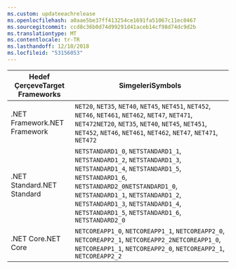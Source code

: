 ```yaml
---
ms.custom: updateeachrelease
ms.openlocfilehash: a0aae5be37ff413254ce1691fa51067c11ec0467
ms.sourcegitcommit: ccd8c36b0d74d99291d41aceb14cf98d74dc9d2b
ms.translationtype: MT
ms.contentlocale: tr-TR
ms.lasthandoff: 12/10/2018
ms.locfileid: "53156053"
---
```

| <span data-ttu-id="5c6da-101">Hedef Çerçeve</span><span class="sxs-lookup"><span data-stu-id="5c6da-101">Target Frameworks</span></span> | <span data-ttu-id="5c6da-102">Simgeleri</span><span class="sxs-lookup"><span data-stu-id="5c6da-102">Symbols</span></span> |
| ------------------| ------- |
| <span data-ttu-id="5c6da-103">.NET Framework</span><span class="sxs-lookup"><span data-stu-id="5c6da-103">.NET Framework</span></span>    | <span data-ttu-id="5c6da-104">`NET20`, `NET35`, `NET40`, `NET45`, `NET451`, `NET452`, `NET46`, `NET461`, `NET462`, `NET47`, `NET471`, `NET472`</span><span class="sxs-lookup"><span data-stu-id="5c6da-104">`NET20`, `NET35`, `NET40`, `NET45`, `NET451`, `NET452`, `NET46`, `NET461`, `NET462`, `NET47`, `NET471`, `NET472`</span></span> |
| <span data-ttu-id="5c6da-105">.NET Standard</span><span class="sxs-lookup"><span data-stu-id="5c6da-105">.NET Standard</span></span>     | <span data-ttu-id="5c6da-106">`NETSTANDARD1_0`, `NETSTANDARD1_1`, `NETSTANDARD1_2`, `NETSTANDARD1_3`, `NETSTANDARD1_4`, `NETSTANDARD1_5`, `NETSTANDARD1_6`, `NETSTANDARD2_0`</span><span class="sxs-lookup"><span data-stu-id="5c6da-106">`NETSTANDARD1_0`, `NETSTANDARD1_1`, `NETSTANDARD1_2`, `NETSTANDARD1_3`, `NETSTANDARD1_4`, `NETSTANDARD1_5`, `NETSTANDARD1_6`, `NETSTANDARD2_0`</span></span> |
| <span data-ttu-id="5c6da-107">.NET Core</span><span class="sxs-lookup"><span data-stu-id="5c6da-107">.NET Core</span></span>         | <span data-ttu-id="5c6da-108">`NETCOREAPP1_0`, `NETCOREAPP1_1`, `NETCOREAPP2_0`, `NETCOREAPP2_1`, `NETCOREAPP2_2`</span><span class="sxs-lookup"><span data-stu-id="5c6da-108">`NETCOREAPP1_0`, `NETCOREAPP1_1`, `NETCOREAPP2_0`, `NETCOREAPP2_1`, `NETCOREAPP2_2`</span></span> |